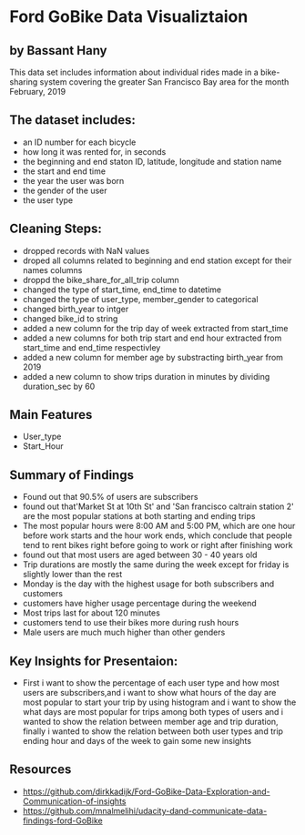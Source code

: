 # Ford GoBike Data Visualiztaion 
## by Bassant Hany

This data set includes information about individual rides made
in a bike-sharing system covering the greater San Francisco
Bay area for the month February, 2019 

## The dataset includes:

* an ID number for each bicycle
* how long it was rented for, in seconds
* the beginning and end staton ID, latitude, longitude and station name
* the start and end time
* the year the user was born
* the gender of the user
* the user type

## Cleaning Steps:

* dropped records with NaN values
* droped all columns related to beginning and end station except for their names columns
* droppd the bike_share_for_all_trip column
* changed the type of start_time, end_time to datetime
* changed the type of user_type, member_gender to categorical
* changed birth_year to intger
* changed bike_id to string
* added a new column for the trip day of week extracted from start_time
* added a new columns for both trip start and end hour extracted from start_time and end_time respectivley 
* added a new column for member age by substracting birth_year from 2019
* added a new column to show trips duration in minutes by dividing duration_sec by 60

## Main Features 
* User_type
* Start_Hour

## Summary of Findings
* Found out that 90.5% of users are subscribers 
* found out that'Market St at 10th St' and 'San francisco caltrain station 2' are the most popular stations at both starting and ending trips
* The most popular hours were 8:00 AM and 5:00 PM, which are one hour before work starts and the hour work ends, which conclude that people tend to rent bikes right before going to work or right after finishing work
* found out that most users are aged between 30 - 40 years old
* Trip durations are mostly the same during the week except for friday is slightly lower than the rest 
* Monday is the day with the highest usage for both subscribers and customers
* customers have higher usage percentage during the weekend 
* Most trips last for about 120 minutes
* customers tend to use their bikes more during rush hours
* Male users are much much higher than other genders

## Key Insights for Presentaion:
* First i want to show the percentage of each user type and how most users are subscribers,and i want to show what hours of the day are most popular to start your trip by using histogram and i want to show the what days are most popular for trips among both types of users and i wanted to show the relation between member age and trip duration, finally i wanted to show the relation between both user types and trip ending hour and days of the week to gain some new insights 

## Resources
* https://github.com/dirkkadijk/Ford-GoBike-Data-Exploration-and-Communication-of-insights
* https://github.com/mnalmelihi/udacity-dand-communicate-data-findings-ford-GoBike
